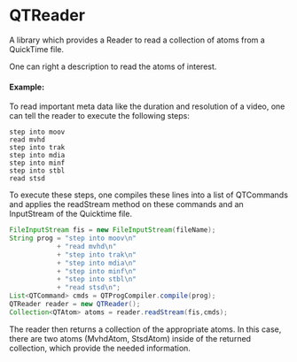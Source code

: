 # QTReader
A library which provides a Reader to read a collection of atoms from a
QuickTime file.

One can right a description to read the atoms of interest.

#### Example:
To read important meta data like the duration and resolution of a video, one
can tell the reader to execute the following steps:

```
step into moov  
read mvhd  
step into trak  
step into mdia  
step into minf  
step into stbl  
read stsd
```

To execute these steps, one compiles these lines into a
list of QTCommands and applies the readStream method on
these commands and an InputStream of the Quicktime file.

```java
FileInputStream fis = new FileInputStream(fileName);
String prog = "step into moov\n"
            + "read mvhd\n"
            + "step into trak\n"
            + "step into mdia\n"
            + "step into minf\n"
            + "step into stbl\n"
            + "read stsd\n";
List<QTCommand> cmds = QTProgCompiler.compile(prog);
QTReader reader = new QTReader();
Collection<QTAtom> atoms = reader.readStream(fis,cmds);
```

The reader then returns a collection of the appropriate atoms.
In this case, there are two atoms (MvhdAtom, StsdAtom)
inside of the returned collection, which provide the needed
information.
